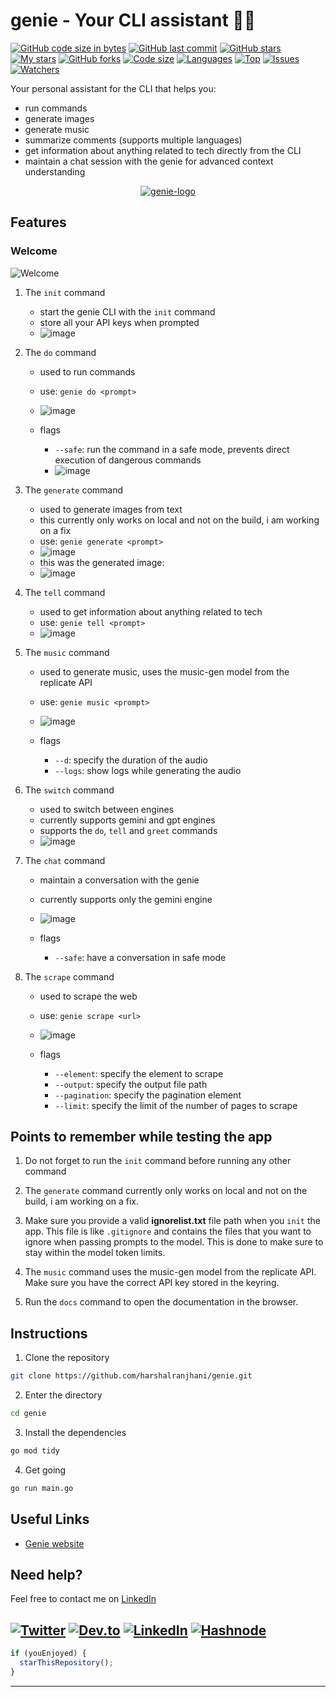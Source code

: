 # genie - Your CLI assistant 🧞‍♂️

[![GitHub code size in bytes](https://img.shields.io/github/languages/code-size/harshalranjhani/genie?logo=github&style=for-the-badge)](https://github.com/harshalranjhani)
[![GitHub last commit](https://img.shields.io/github/last-commit/harshalranjhani/genie?style=for-the-badge&logo=git)](https://github.com/harshalranjhani)
[![GitHub stars](https://img.shields.io/github/stars/harshalranjhani/genie?style=for-the-badge)](https://github.com/harshalranjhani/genie)
[![My stars](https://img.shields.io/github/stars/harshalranjhani?affiliations=OWNER%2CCOLLABORATOR&style=for-the-badge&label=My%20stars)](https://github.com/harshalranjhani/genie)
[![GitHub forks](https://img.shields.io/github/forks/harshalranjhani/genie?style=for-the-badge&logo=git)](https://github.com/harshalranjhani/network)
[![Code size](https://img.shields.io/github/languages/code-size/harshalranjhani/genie?style=for-the-badge)](https://github.com/harshalranjhani)
[![Languages](https://img.shields.io/github/languages/count/harshalranjhani/genie?style=for-the-badge)](https://github.com/harshalranjhani)
[![Top](https://img.shields.io/github/languages/top/harshalranjhani/genie?style=for-the-badge&label=Top%20Languages)](https://github.com/harshalranjhani)
[![Issues](https://img.shields.io/github/issues/harshalranjhani/genie?style=for-the-badge&label=Issues)](https://github.com/harshalranjhani)
[![Watchers](https://img.shields.io/github/watchers/harshalranjhani/genie?label=Watch&style=for-the-badge)](https://github.com/harshalranjhani/)

Your personal assistant for the CLI that helps you:

- run commands
- generate images
- generate music
- summarize comments (supports multiple languages)
- get information about anything related to tech directly from the CLI
- maintain a chat session with the genie for advanced context understanding

<p align="center">
<a href="https://genie.harshalranjhani.in">
<img src="https://cdn.hashnode.com/res/hashnode/image/upload/v1716281685360/_2uaTNTl5.webp?auto=format" alt="genie-logo"/>
</a>
</p>

<!-- [![Generic badge](https://img.shields.io/badge/view-demo-blue?style=for-the-badge&label=View%20Demo%20Video)](https://youtu.be/OKKK1GOnlIU)  -->

## Features

### Welcome

![Welcome](https://cdn.hashnode.com/res/hashnode/image/upload/v1718473561830/j4aVeAVll.png?auto=format)

1. The `init` command

   - start the genie CLI with the `init` command
   - store all your API keys when prompted
   - ![image](https://cdn.hashnode.com/res/hashnode/image/upload/v1716282272366/Lj-xUwtH1.png?auto=format)

2. The `do` command

   - used to run commands
   - use: `genie do <prompt>`
   - ![image](https://cdn.hashnode.com/res/hashnode/image/upload/v1716282661700/X74dam0Jl.png?auto=format)

   - flags
     - `--safe`: run the command in a safe mode, prevents direct execution of dangerous commands
     - ![image](https://cdn.hashnode.com/res/hashnode/image/upload/v1716282782898/ox37E_4wD.png?auto=format)

3. The `generate` command

   - used to generate images from text
   - this currently only works on local and not on the build, i am working on a fix
   - use: `genie generate <prompt>`
   - ![image](https://cdn.hashnode.com/res/hashnode/image/upload/v1716283662684/fzy4kQcyO.png?auto=format)
   - this was the generated image:
   - ![image](https://cdn.hashnode.com/res/hashnode/image/upload/v1716283748566/kC1lCPYMC.jpg?auto=format)

4. The `tell` command

   - used to get information about anything related to tech
   - use: `genie tell <prompt>`
   - ![image](https://cdn.hashnode.com/res/hashnode/image/upload/v1716283848962/irLWaz5mA.png?auto=format)

5. The `music` command

   - used to generate music, uses the music-gen model from the replicate API
   - use: `genie music <prompt>`
   - ![image](https://cdn.hashnode.com/res/hashnode/image/upload/v1716284145216/fx7b1R1nC.png?auto=format)

   - flags
     - `--d`: specify the duration of the audio
     - `--logs`: show logs while generating the audio

6. The `switch` command

   - used to switch between engines
   - currently supports gemini and gpt engines
   - supports the `do`, `tell` and `greet` commands
   - ![image](https://cdn.hashnode.com/res/hashnode/image/upload/v1717667356512/pN3kKPCio.png?auto=format)

7. The `chat` command

   - maintain a conversation with the genie
   - currently supports only the gemini engine
   - ![image](https://cdn.hashnode.com/res/hashnode/image/upload/v1718473330436/wR_UMtMCe.png?auto=format)

   - flags
     - `--safe`: have a conversation in safe mode
   
8. The `scrape` command

   - used to scrape the web
   - use: `genie scrape <url>`
   - ![image](https://cdn.hashnode.com/res/hashnode/image/upload/v1719567001823/y8ycEkGXV.png?auto=format)

   - flags
     - `--element`: specify the element to scrape
     - `--output`: specify the output file path
     - `--pagination`: specify the pagination element
     - `--limit`: specify the limit of the number of pages to scrape


## Points to remember while testing the app

1. Do not forget to run the `init` command before running any other command

2. The `generate` command currently only works on local and not on the build, i am working on a fix.

3. Make sure you provide a valid **ignorelist.txt** file path when you `init` the app. This file is like `.gitignore` and contains the files that you want to ignore when passing prompts to the model. This is done to make sure to stay within the model token limits.

4. The `music` command uses the music-gen model from the replicate API. Make sure you have the correct API key stored in the keyring.

5. Run the `docs` command to open the documentation in the browser.

## Instructions

1. Clone the repository

```bash
git clone https://github.com/harshalranjhani/genie.git
```

2. Enter the directory

```bash
cd genie
```

3. Install the dependencies

```bash
go mod tidy
```

4. Get going

```bash
go run main.go
```

## Useful Links

- [Genie website](https://genie.harshalranjhani.in)

## Need help?

Feel free to contact me on [LinkedIn](https://www.linkedin.com/in/harshal-ranjhani/)

## [![Twitter](https://img.shields.io/badge/Twitter-blue.svg?logo=twitter&logoColor=white)](https://twitter.com/ranjhaniharshal) [![Dev.to](https://img.shields.io/badge/Dev.to-black.svg?logo=dev.to&logoColor=white)](https://dev.to/harshalranjhani) [![LinkedIn](https://img.shields.io/badge/LinkedIn-blue.svg?logo=linkedin&logoColor=white)](https://www.linkedin.com/in/harshal-ranjhani/) [![Hashnode](https://img.shields.io/badge/Hashnode-black.svg?logo=hashnode&logoColor=white)](https://hashnode.com/@harshalranjhani)

```javascript
if (youEnjoyed) {
  starThisRepository();
}
```

---
